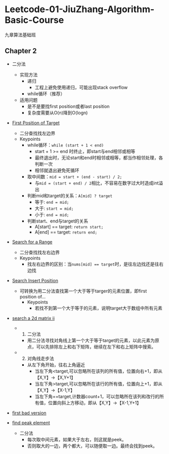 # Leetcode-01-JiuZhang-Algorithm-Basic-Course
九章算法基础班

## Chapter 2

- 二分法
  - 实现方法
    - 递归
        - 工程上避免使用递归，可能出现stack overflow
    - while循环（推荐）
  - 适用问题
    - 是不是要找first position或者last position
    - 复杂度需要从O(n)降到O(logn)

- [First Position of Target](https://www.lintcode.com/problem/first-position-of-target/description)
  - 二分查找找左边界
  - Keypoints
    - while循环：`while (start + 1 < end)`
      - start + 1 >= end 时终止，即start与end相邻或相等
      - 最终退出时，无论start和end时相邻或相等，都当作相邻处理，各判断一次
      - 相邻就退出避免死循环
    - 取中间数：`mid = start + (end - start) / 2;`
      - 与`mid = (start + end) / 2`相比，不容易在数字过大时造成int溢出
    - 判断mid和target的关系：`A[mid] ? target`
      - 等于: `end = mid;`
      - 大于: `start = mid;`
      - 小于: `end = mid;`
    - 判断start、end与target的关系
      - A[start] == target: `return start;`
      - A[end] == target: `return end;`
            
- [Search for a Range](https://www.lintcode.com/problem/search-for-a-range/)
  - 二分查找找左右边界
  - Keypoints
    - 找左右边界的区别：当`nums[mid] == target`时，是往左边找还是往右边找
  
- [Search Insert Position](https://www.lintcode.com/problem/search-insert-position/description)
  - 可转换为用二分法查找第一个大于等于targer的元素位置，即first position of...
    - Keypoints
      - 若找不到第一个大于等于的元素，说明target大于数组中所有元素
  
- [search a 2d matrix ii](https://www.lintcode.com/problem/search-a-2d-matrix-ii/description)
  - 1. 二分法
    - 用二分法寻找对角线上第一个大于等于target的元素，以此元素为原点，可以先排除左上和右下矩阵，继续在左下和右上矩阵中搜索。
  - 2. 对角线走步法
    - 从左下角开始，往右上角逼近
      - 当左下角<target,可以忽略所在该列的所有值，位置向右+1，即从【X,Y】->【X,Y+1】
      - 当左下角>target,可以忽略所在该行的所有值，位置向上+1，即从【X,Y】->【X-1,Y】
      - 当左下角==target,计数器count+1，可以忽略所在该列和改行的所有值，位置向斜上方移动，即从【X,Y】->【X-1,Y+1】
 
- [first bad version](https://www.lintcode.com/problem/first-bad-version/description)

- [find peak element](https://www.lintcode.com/problem/find-peak-element/description)
  - 二分法
    - 每次取中间元素，如果大于左右，则这就是peek。
    - 否则取大的一边，两个都大，可以随便取一边。最终会找到peek。

